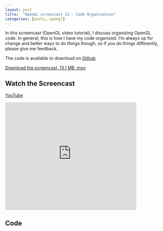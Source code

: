 ```yaml
---
layout: post
title:  "OpenGL screencast 11 - Code Organization"
categories: [posts, opengl]
---
```

In this screencast (OpenGL video tutorial), I discuss organizing OpenGL code. In general, this is how I have my code organized. I’m always up for change and better ways to do things though, so if you do things differently, please give me feedback.

The code is available to download on [Github](https://github.com/davidwparker/opengl-screencasts-2)

[Download the screencast, 13.1 MB .mov](https://dl.dropboxusercontent.com/s/tds7gkvfux1kykm/episode-011.mov?dl=1)

## Watch the Screencast

[YouTube](http://www.youtube.com/watch?v=QNIv7x0X5eg)

<iframe width="425" height="349" src="http://www.youtube.com/embed/QNIv7x0X5eg?hl=en&fs=1" frameborder="0" allowfullscreen></iframe>

## Code

<script src="https://gist.github.com/1246364.js"></script>

<script src="https://gist.github.com/1246381.js"></script>

<script src="https://gist.github.com/1246389.js"></script>
